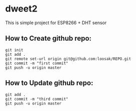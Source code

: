 # dweet2

This is simple project for ESP8266 + DHT sensor


## How to Create github repo:
```
git init
git add .
git remote set-url origin git@github.com:loosak/REPO.git
git commit -m "first commit"
git push -u origin master
```

## How to Update github repo:
```
git add .
git commit -m "third commit"
git push -u origin master
```
